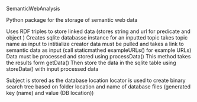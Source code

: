 SemanticWebAnalysis

Python package for the storage of semantic web data

Uses RDF triples to store linked data (stores string and url for  predicate and object )
Creates sqlite databasse instance for an inputted topic
takes topic name as input to intitialize creator
data must be pulled and takes a link to semantic data as input (call staticmathed exampleURLs() for example URLs)
Data must be processed and stored using processData() 
This method takes the results form getData() 
Then store the data in the sqlite table using storeData() with input processed data


Subject is stored as the database location
locator is used to create binary search tree based on folder location and name of database files (generated key (name) and value (DB location))

